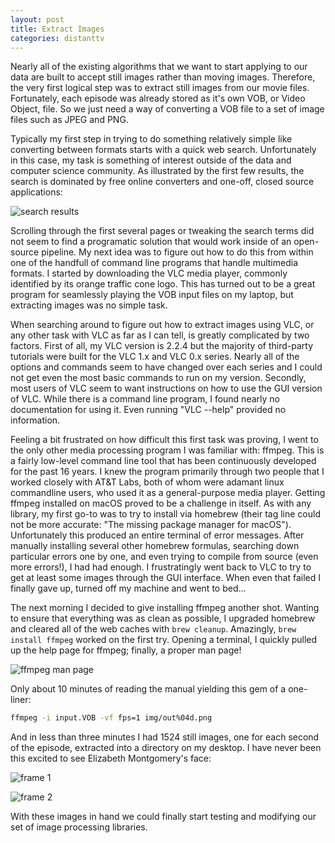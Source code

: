 ```yaml
---
layout: post
title: Extract Images
categories: distanttv
---
```


Nearly all of the existing algorithms that we want to start
applying to our data are built to accept still images rather
than moving images. Therefore, the very first logical step
was to extract still images from our movie files. Fortunately,
each episode was already stored as it's own VOB, or Video Object,
file. So we just need a way of converting a VOB file to a set
of image files such as JPEG and PNG.

Typically my first step in trying to do something relatively
simple like converting between formats starts with a quick
web search. Unfortunately in this case, my task is something
of interest outside of the data and computer science community.
As illustrated by the first few results, the search is dominated
by free online converters and one-off, closed source applications:

![search results](https://statsmaths.github.io/blog/assets/2017-06-01-dtv-extract-images/img01.jpg)

Scrolling through the first several pages or tweaking the search
terms did not seem to find a programatic solution that would
work inside of an open-source pipeline. My next idea was to
figure out how to do this from within one of the handfull of
command line programs that handle multimedia formats. I started
by downloading the VLC media player, commonly identified by its
orange traffic cone logo. This has turned out to be a great
program for seamlessly playing the VOB input files on my laptop,
but extracting images was no simple task.

When searching around to figure out how to extract images using
VLC, or any other task with VLC as far as I can tell, is greatly
complicated by two factors. First of all, my VLC version is 2.2.4
but the majority of third-party tutorials were built for the
VLC 1.x and VLC 0.x series. Nearly all of the options and commands
seem to have changed over each series and I could not get even
the most basic commands to run on my version. Secondly, most users
of VLC seem to want instructions on how to use the GUI version of
VLC. While there is a command line program, I found nearly no
documentation for using it. Even running "VLC --help" provided
no information.

Feeling a bit frustrated on how difficult this first task was
proving, I went to the only other media processing program I was
familiar with: ffmpeg. This is a fairly low-level command line
tool that has been continuously developed for the past 16 years.
I knew the program primarily through two people that I worked
closely with AT&T Labs, both of whom were adamant linux
commandline users, who used it as a general-purpose media
player. Getting ffmpeg installed on macOS proved to be a challenge
in itself. As with any library, my first go-to was to try to
install via homebrew (their tag line could not be more accurate:
"The missing package manager for macOS"). Unfortunately this
produced an entire terminal of error messages. After manually
installing several other homebrew formulas, searching down
particular errors one by one, and even trying to compile from
source (even more errors!), I had had enough. I frustratingly
went back to VLC to try to get at least some images through
the GUI interface. When even that failed I finally gave up,
turned off my machine and went to bed...

The next morning I decided to give installing ffmpeg another
shot. Wanting to ensure that everything was as clean as possible,
I upgraded homebrew and cleared all of the web caches with
`brew cleanup`. Amazingly, `brew install ffmpeg` worked on the
first try. Opening a terminal, I quickly pulled up the help
page for ffmpeg; finally, a proper man page!

![ffmpeg man page](https://statsmaths.github.io/blog/assets/2017-06-01-dtv-extract-images/img02.jpg)

Only about 10 minutes of reading the manual yielding this gem
of a one-liner:

```sh
ffmpeg -i input.VOB -vf fps=1 img/out%04d.png
```

And in less than three minutes I had 1524 still images, one for
each second of the episode, extracted into a directory on my
desktop. I have never been this excited to see Elizabeth Montgomery's
face:

![frame 1](https://statsmaths.github.io/blog/assets/2017-06-01-dtv-extract-images/img03.png)

![frame 2](https://statsmaths.github.io/blog/assets/2017-06-01-dtv-extract-images/img04.png)

With these images in hand we could finally start testing and
modifying our set of image processing libraries.






